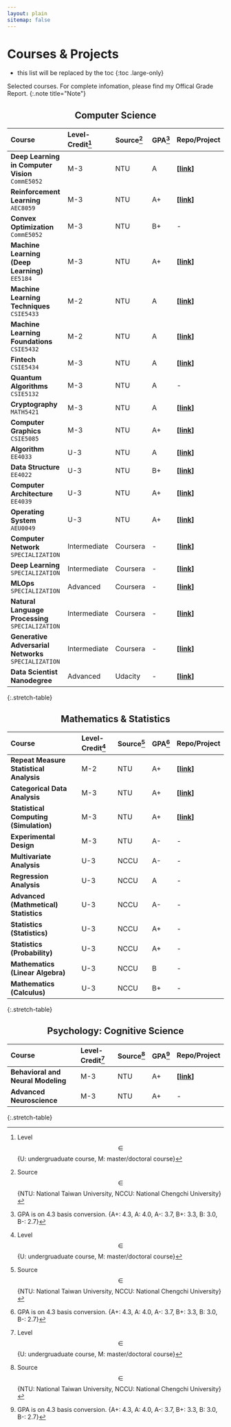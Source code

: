 ```yaml
---
layout: plain
sitemap: false
---
```


# Courses & Projects

* this list will be replaced by the toc
{:toc .large-only}

Selected courses. For complete infomation, please find my Offical Grade Report. 
{:.note title="Note"}

<style>
    h2 {
        text-align: center;
    }
</style>


## Computer Science

|Course|Level-Credit[^11]|Source[^12]|GPA[^13]|Repo/Project|
|:----------|:----------|:----------|:----------|:----------|
|**Deep Learning in Computer Vision** `CommE5052`|M-3|NTU|A|**\[[link]()\]**|
|**Reinforcement Learning** `AEC8059`|M-3|NTU|A+|**\[[link]()\]**|
|**Convex Optimization** `CommE5052`|M-3|NTU|B+|-|
|**Machine Learning (Deep Learning)** `EE5184`|M-3|NTU|A+|**\[[link](https://github.com/hc-psy/mlee)\]**|
|**Machine Learning Techniques** `CSIE5433`|M-2|NTU|A|**\[[link](https://github.com/hc-psy/ml)\]**|
|**Machine Learning Foundations** `CSIE5432`|M-2|NTU|A|**\[[link](https://github.com/hc-psy/ml)\]**|
|**Fintech** `CSIE5434`|M-3|NTU|A|**\[[link](https://github.com/hc-psy/fintech)\]**|
|**Quantum Algorithms** `CSIE5132`|M-3|NTU|A|-|
|**Cryptography** `MATH5421`|M-3|NTU|A|**\[[link](https://github.com/hc-psy/crypto)\]**|
|**Computer Graphics** `CSIE5085`|M-3|NTU|A+|**\[[link](https://github.com/hc-psy/icg-lst)\]**|
|**Algorithm** `EE4033`|U-3|NTU|A|**\[[link](https://github.com/hc-psy/algo)\]**|
|**Data Structure** `EE4022`|U-3|NTU|B+|**\[[link]()\]**|
|**Computer Architecture** `EE4039`|U-3|NTU|A+|**\[[link](https://github.com/hc-psy/arch)\]**|
|**Operating System** `AEU0049`|U-3|NTU|A+|**\[[link]()\]**|
|**Computer Network** `SPECIALIZATION`|Intermediate|Coursera|-|**\[[link]()\]**|
|**Deep Learning** `SPECIALIZATION`|Intermediate|Coursera|-|**\[[link]()\]**|
|**MLOps** `SPECIALIZATION`|Advanced|Coursera|-|**\[[link]()\]**|
|**Natural Language Processing** `SPECIALIZATION`|Intermediate|Coursera|-|**\[[link]()\]**|
|**Generative Adversarial Networks**  `SPECIALIZATION`|Intermediate|Coursera|-|**\[[link]()\]**|
|**Data Scientist Nanodegree**|Advanced|Udacity|-|**\[[link](https://github.com/hc-psy/ds-hub)\]**|
{:.stretch-table}

## Mathematics & Statistics

|Course|Level-Credit[^11]|Source[^12]|GPA[^13]|Repo/Project|
|:----------|:----------|:----------|:----------|:----------|
|**Repeat Measure Statistical Analysis**|M-2|NTU|A+|**\[[link]()\]**|
|**Categorical Data Analysis**|M-3|NTU|A+|**\[[link](https://github.com/hc-psy/cat)\]**|
|**Statistical Computing (Simulation)**|M-3|NTU|A+|**\[[link]()\]**|
|**Experimental Design**|M-3|NTU|A-|-|
|**Multivariate Analysis**|U-3|NCCU|A-|-|
|**Regression Analysis**|U-3|NCCU|A|-|
|**Advanced (Mathmetical) Statistics**|U-3|NCCU|A-|-|
|**Statistics (Statistics)**|U-3|NCCU|A+|-|
|**Statistics (Probability)**|U-3|NCCU|A+|-|
|**Mathematics (Linear Algebra)**|U-3|NCCU|B|-|
|**Mathematics (Calculus)**|U-3|NCCU|B+|-|
{:.stretch-table}


## Psychology: Cognitive Science

|Course|Level-Credit[^11]|Source[^12]|GPA[^13]|Repo/Project|
|:----------|:----------|:----------|:----------|:----------|
|**Behavioral and Neural Modeling**|M-3|NTU|A+|**\[[link](https://github.com/hc-psy/neural-behav-sim)\]**|
|**Advanced Neuroscience**|M-3|NTU|A+|-|
{:.stretch-table}



<!-- programming language -->
[Python]: https://img.shields.io/badge/-Python-79606A?logo=python
[C++]: https://img.shields.io/badge/-Cpp-937472?logo=cplusplus
[Javascript]: https://img.shields.io/badge/-JavaScript-525B66?logo=JavaScript
[R]: https://img.shields.io/badge/-R-6B5152?logo=R
[Matlab]: https://img.shields.io/badge/-MATLAB-B7B1A5
[C#]: https://img.shields.io/badge/-C%20Sharp-E0CDCF?logo=C-Sharp
[Java]: https://img.shields.io/badge/-Java-C9C0D3?logo=Java
[Go]: https://img.shields.io/badge/-Go-F8EBD8?logo=Go
[SQL]: https://img.shields.io/badge/-SQL-8696A7
[CSS]: https://img.shields.io/badge/-CSS3-B5C4B1?logo=CSS3
[Html]: https://img.shields.io/badge/-HTML5-7A7281?logo=HTML5
[Bash]: https://img.shields.io/badge/-Bash-965454?logo=GNU-Bash


<!-- frontend -->
[Vuejs]: https://img.shields.io/badge/-Vue.js-D3D4CC?logo=Vue.js
[Jqeury]: https://img.shields.io/badge/-jQuery-97998D?logo=jQuery
[Plotly]: https://img.shields.io/badge/-Plotly-81786F?logo=Plotly
[Webgl]: https://img.shields.io/badge/-WebGL-A7A8A0?logo=WebGL
[Bootstrap]: https://img.shields.io/badge/-Bootstrap-746E10?logo=Bootstrap


<!-- statistics/math -->
[Sage]: https://img.shields.io/badge/-Sage-D1D4D0?logo=
[SAS]: https://img.shields.io/badge/-SAS-CA9B80?logo=
[SPSS]: https://img.shields.io/badge/-SPSS-253F63?logo=
[Mplus]: https://img.shields.io/badge/-Mplus-97928A?logo=


<!-- machine learning -->
[Numpy]: https://img.shields.io/badge/-NumPy-210F09?logo=NumPy
[Scipy]: https://img.shields.io/badge/-SciPy-25211E?logo=SciPy
[Pandas]: https://img.shields.io/badge/-pandas-2B1E1F?logo=pandas
[Sklearn]: https://img.shields.io/badge/-scikit%20learn-303030?logo=scikit-learn
[Pytorch]: https://img.shields.io/badge/-PyTorch-742107?logo=PyTorch


<!-- backend -->
[Nodejs]: https://img.shields.io/badge/-Node.js-FFEFC0?logo=Node.js 
[Django]: https://img.shields.io/badge/-Django-1B1703?logo=Django 
[Flask]: https://img.shields.io/badge/-Flask-331713?logo=Flask 
[Mysql]: https://img.shields.io/badge/-MySQL-7C79AE?logo=MySQL
[Sqlserver]: https://img.shields.io/badge/-SQL%20Server-2D0000?logo=Microsoft-SQL-Server
[Php]: https://img.shields.io/badge/-PHP-C19144?logo=PHP
[Apache]: https://img.shields.io/badge/-Apache-D3AB42?logo=Apache
[RestAPI]: https://img.shields.io/badge/-Restful%20API-6D4E3F?logo=


<!-- devops -->
[aws]: https://img.shields.io/badge/-AWS-637493?logo=Amazon-AWS 
[npm]: https://img.shields.io/badge/-npm-AEA34B?logo=npm 
[Docker]: https://img.shields.io/badge/-Docker-DDC19C?logo=Docker 
[Jenkins]: https://img.shields.io/badge/-Jenkins-B8A285?logo=Jenkins 
[Git]: https://img.shields.io/badge/-Git-253F63?logo=Git 


<!-- oshw -->
[Ubuntu]: https://img.shields.io/badge/-Ubuntu-4B3C45?logo=Ubuntu 
[Linux]: https://img.shields.io/badge/-Linux-423F21?logo=Linux 
[Unix]: https://img.shields.io/badge/-Unix-319C97?logo= 
[Verilog]: https://img.shields.io/badge/-Verilog-D0BD9C?logo= 


<!-- app -->
[Latex]: https://img.shields.io/badge/-LaTeX-6B3E34?logo=LaTeX 
[UE]: https://img.shields.io/badge/-Unreal%20Engine-E19113?logo=Unreal-Engine 
[Blender]: https://img.shields.io/badge/-Blender-FFAC79?logo=Blender 
[AI]: https://img.shields.io/badge/-Adobe%20Illustrator-7A9887?logo=Adobe-Illustrator 
[MO]: https://img.shields.io/badge/-Microsoft%20Office-210F09?logo=Microsoft-Office


[^11]: Level $$\in$$ \{U: undergruaduate course, M: master/doctoral course\}
[^12]: Source $$\in$$ \{NTU: National Taiwan University, NCCU: National Chengchi University\}
[^13]: GPA is on 4.3 basis conversion. \{A+: 4.3, A: 4.0, A-: 3.7, B+: 3.3, B: 3.0, B-: 2.7\}